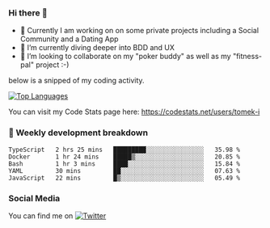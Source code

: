 ### Hi there 👋


- 🔭 Currently I am working on on some private projects including a Social Community and a Dating App
- 🌱 I’m currently diving deeper into BDD and UX
- 👯 I’m looking to collaborate on my "poker buddy" as well as my "fitness-pal" project :-)

below is a snipped of my coding activity.
<!--
**tomek-i/tomek-i** is a ✨ _special_ ✨ repository because its `README.md` (this file) appears on your GitHub profile.

Here are some ideas to get you started:

- 🔭 I’m currently working on ...
- 🌱 I’m currently learning ...
- 👯 I’m looking to collaborate on ...
- 🤔 I’m looking for help with ...
- 💬 Ask me about ...
- 📫 How to reach me: ...
- 😄 Pronouns: ...
- ⚡ Fun fact: ...
-->
[![Top Languages](https://github-readme-stats.vercel.app/api/top-langs/?username=tomek-i&layout=compact)](https://github.com/tomek-i)

You can visit my Code Stats page here: https://codestats.net/users/tomek-i

### 💬 Weekly development breakdown
<!--START_SECTION:waka-->
```text
TypeScript   2 hrs 25 mins   █████████░░░░░░░░░░░░░░░░   35.98 % 
Docker       1 hr 24 mins    █████▒░░░░░░░░░░░░░░░░░░░   20.85 % 
Bash         1 hr 3 mins     ████░░░░░░░░░░░░░░░░░░░░░   15.84 % 
YAML         30 mins         ██░░░░░░░░░░░░░░░░░░░░░░░   07.63 % 
JavaScript   22 mins         █▒░░░░░░░░░░░░░░░░░░░░░░░   05.49 % 
```
<!--END_SECTION:waka-->

<!-- Actual text -->

### Social Media
You can find me on [![Twitter][1.2]][1]

<!-- Icons -->

[1.2]: http://i.imgur.com/wWzX9uB.png 


<!-- Links to your social media accounts -->

[1]: https://twitter.com/tomek_i
